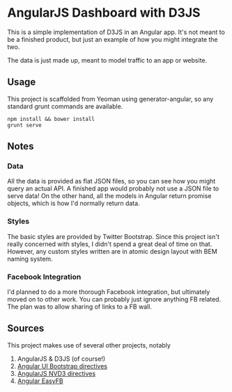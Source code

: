 # AngularJS Dashboard with D3JS
This is a simple implementation of D3JS in an Angular app. It's not meant to be a finished product, but just an example of how you might integrate the two.

The data is just made up, meant to model traffic to an app or website. 

## Usage
This project is scaffolded from Yeoman using generator-angular, so any standard grunt commands are available.

```
npm install && bower install
grunt serve
```

## Notes

### Data
All the data is provided as flat JSON files, so you can see how you might query an actual API. A finished app would probably not use a JSON file to serve data! On the other hand, all the models in Angular return promise objects, which is how I'd normally return data.

### Styles
The basic styles are provided by Twitter Bootstrap. Since this project isn't really concerned with styles, I didn't spend a great deal of time on that. However, any custom styles written are in atomic design layout with BEM naming system.

### Facebook Integration
I'd planned to do a more thorough Facebook integration, but ultimately moved on to other work. You can probably just ignore anything FB related. The plan was to allow sharing of links to a FB wall.

## Sources
This project makes use of several other projects, notably
1. AngularJS & D3JS (of course!)
2. [Angular UI Bootstrap directives](https://github.com/angular-ui/bootstrap)
3. [AngularJS NVD3 directives](https://github.com/cmaurer/angularjs-nvd3-directives)
4. [Angular EasyFB](https://github.com/pc035860/angular-easyfb)
